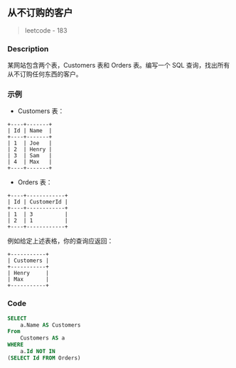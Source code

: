 ## 从不订购的客户
> leetcode - 183

### Description
某网站包含两个表，Customers 表和 Orders 表。编写一个 SQL 查询，找出所有从不订购任何东西的客户。

### 示例
* Customers 表：
```
+----+-------+
| Id | Name  |
+----+-------+
| 1  | Joe   |
| 2  | Henry |
| 3  | Sam   |
| 4  | Max   |
+----+-------+
```
* Orders 表：
```
+----+------------+
| Id | CustomerId |
+----+------------+
| 1  | 3          |
| 2  | 1          |
+----+------------+
```
例如给定上述表格，你的查询应返回：
```
+-----------+
| Customers |
+-----------+
| Henry     |
| Max       |
+-----------+
```

### Code
```sql
SELECT
    a.Name AS Customers
From
    Customers AS a
WHERE
    a.Id NOT IN 
(SELECT Id FROM Orders)
```